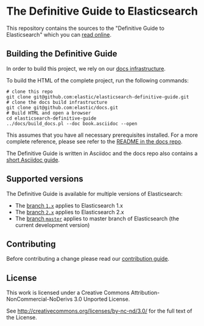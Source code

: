# The Definitive Guide to Elasticsearch 

This repository contains the sources to the "Definitive Guide to Elasticsearch" which you can [read online](https://www.elastic.co/guide/en/elasticsearch/guide/current/index.html).
 
## Building the Definitive Guide

In order to build this project, we rely on our [docs infrastructure](https://github.com/elastic/docs).

To build the HTML of the complete project, run the following commands:

```
# clone this repo
git clone git@github.com:elastic/elasticsearch-definitive-guide.git
# clone the docs build infrastructure
git clone git@github.com:elastic/docs.git
# Build HTML and open a browser
cd elasticsearch-definitive-guide
../docs/build_docs.pl --doc book.asciidoc --open
```

This assumes that you have all necessary prerequisites installed. For a more complete reference, please see refer to the [README in the docs repo](https://github.com/elastic/docs).

The Definitive Guide is written in Asciidoc and the docs repo also contains a [short Asciidoc guide](https://github.com/elastic/docs#asciidoc-guide).

## Supported versions

The Definitive Guide is available for multiple versions of Elasticsearch:

* The [branch `1.x`](https://github.com/elastic/elasticsearch-definitive-guide/tree/1.x) applies to Elasticsearch 1.x
* The [branch `2.x`](https://github.com/elastic/elasticsearch-definitive-guide/tree/2.x) applies to Elasticsearch 2.x
* The [branch `master`](https://github.com/elastic/elasticsearch-definitive-guide/tree/2.x) applies to master branch of Elasticsearch (the current development version)

## Contributing

Before contributing a change please read our [contribution guide](CONTRIBUTING.md).

## License

This work is licensed under a Creative Commons Attribution-NonCommercial-NoDerivs 3.0 Unported License.

See http://creativecommons.org/licenses/by-nc-nd/3.0/ for the full text of the License.